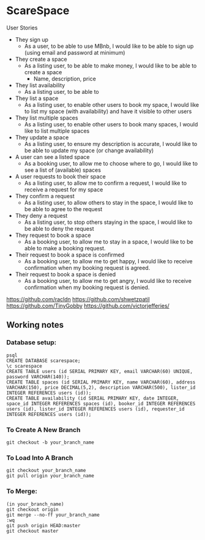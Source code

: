 # ScareSpace

User Stories

* They sign up
    * As a user, to be able to use MBnb, I would like to be able to sign up (using email and password at minimum)
* They create a space
    * As a listing user, to be able to make money, I would like to be able to create a space
        * Name, description, price
* They list availability
    * As a listing user, to be able to
* They list a space
    * As a listing user, to enable other users to book my space, I would like to list my space (with availability) and have it visible to other users
* They list multiple spaces
    * As a listing user, to enable other users to book many spaces, I would like to list multiple spaces
* They update a space
    * As a listing user, to ensure my description is accurate, I would like to be able to update my space (or change availability)
* A user can see a listed space
    * As a booking user, to allow me to choose where to go, I would like to see a list of (available) spaces
* A user requests to book their space
    * As a listing user, to allow me to confirm a request, I would like to receive a request for my space
* They confirm a request
    * As a listing user, to allow others to stay in the space, I would like to be able to agree to the request
* They deny a request
    * As a listing user, to stop others staying in the space, I would like to be able to deny the request
* They request to book a space
    * As a booking user, to allow me to stay in a space, I would like to be able to make a booking request.
* Their request to book a space is confirmed
    * As a booking user, to allow me to get happy, I would like to receive confirmation when my booking request is agreed.
* Their request to book a space is denied
    *  As a booking user, to allow me to get angry, I would like to receive confirmation when my booking request is denied.

https://github.com/racldn
https://github.com/shwetzpatil
https://github.com/TinyGobby
https://github.com/victorjefferies/

## Working notes
### Database setup:
```
psql
CREATE DATABASE scarespace;
\c scarespace
CREATE TABLE users (id SERIAL PRIMARY KEY, email VARCHAR(60) UNIQUE, password VARCHAR(140));
CREATE TABLE spaces (id SERIAL PRIMARY KEY, name VARCHAR(60), address VARCHAR(150), price DECIMAL(5,2), description VARCHAR(500), lister_id INTEGER REFERENCES users (id));
CREATE TABLE availability (id SERIAL PRIMARY KEY, date INTEGER, space_id INTEGER REFERENCES spaces (id), booker_id INTEGER REFERENCES users (id), lister_id INTEGER REFERENCES users (id), requester_id INTEGER REFERENCES users (id));
```

### To Create A New Branch
```
git checkout -b your_branch_name
```

### To Load Into A Branch
```
git checkout your_branch_name
git pull origin your_branch_name
```

### To Merge:
```
(in your_branch_name)
git checkout origin
git merge --no-ff your_branch_name
:wq
git push origin HEAD:master
git checkout master
```
